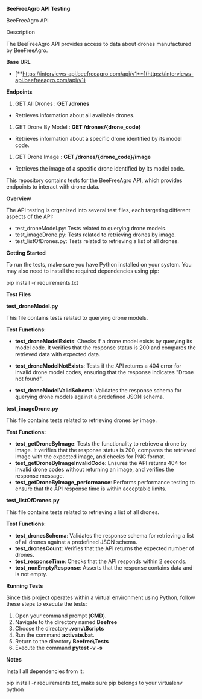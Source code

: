 ﻿**BeeFreeAgro API Testing**

BeeFreeAgro API

Description

The BeeFreeAgro API provides access to data about drones manufactured by BeeFreeAgro.

**Base URL**

- [**https://interviews-api.beefreeagro.com/api/v1**](https://interviews-api.beefreeagro.com/api/v1)

**Endpoints**

1. GET All Drones : **GET /drones**
- Retrieves information about all available drones.

1. GET Drone By Model : **GET /drones/{drone\_code}**
- Retrieves information about a specific drone identified by its model code.

1. GET Drone Image : **GET /drones/{drone\_code}/image**
- Retrieves the image of a specific drone identified by its model code.

This repository contains tests for the BeeFreeAgro API, which provides endpoints to interact with drone data.

**Overview**

The API testing is organized into several test files, each targeting different aspects of the API:

- test\_droneModel.py: Tests related to querying drone models.
- test\_imageDrone.py: Tests related to retrieving drones by image.
- test\_listOfDrones.py: Tests related to retrieving a list of all drones.

**Getting Started**

To run the tests, make sure you have Python installed on your system. You may also need to install the required dependencies using pip:

pip install -r requirements.txt


**Test Files**

**test\_droneModel.py**

This file contains tests related to querying drone models.

**Test Functions**:

- **test\_droneModelExists**: Checks if a drone model exists by querying its model code. It verifies that the response status is 200 and compares the retrieved data with expected data.

- **test\_droneModelNotExists**: Tests if the API returns a 404 error for invalid drone model codes, ensuring that the response indicates "Drone not found".

- **test\_droneModelValidSchema**: Validates the response schema for querying drone models against a predefined JSON schema.

**test\_imageDrone.py**

This file contains tests related to retrieving drones by image.

**Test Functions:**

- **test\_getDroneByImage**: Tests the functionality to retrieve a drone by image. It verifies that the response status is 200, compares the retrieved image with the expected image, and checks for PNG format.
- **test\_getDroneByImageInvalidCode**: Ensures the API returns 404 for invalid drone codes without returning an image, and verifies the response message.
- **test\_getDroneByImage\_performance**: Performs performance testing to ensure that the API response time is within acceptable limits.

**test\_listOfDrones.py**

This file contains tests related to retrieving a list of all drones.

**Test Functions**:

- **test\_dronesSchema**: Validates the response schema for retrieving a list of all drones against a predefined JSON schema.
- **test\_dronesCount**: Verifies that the API returns the expected number of drones.
- **test\_responseTime**: Checks that the API responds within 2 seconds.
- **test\_nonEmptyResponse**: Asserts that the response contains data and is not empty.

**Running Tests**

Since this project operates within a virtual environment using Python, follow these steps to execute the tests:

1. Open your command prompt (**CMD**).
1. Navigate to the directory named **Beefree**
1. Choose the directory **.venv\Scripts**
1. Run the command **activate.bat**.
1. Return to the directory **Beefree\Tests**
1. Execute the command **pytest -v -s**

**Notes**

Install all dependencies from it:

pip install -r requirements.txt, make sure pip belongs to your virtualenv python
